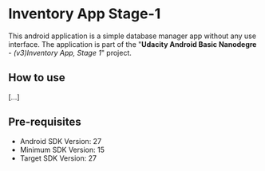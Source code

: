 # Inventory App Stage-1

This android application is a simple database manager app without any use interface. The application is part of the "**Udacity Android Basic Nanodegre** - _(v3)Inventory App, Stage 1_" project.

## How to use

[...]

## Pre-requisites

* Android SDK Version: 27
* Minimum SDK Version: 15
* Target SDK Version: 27
